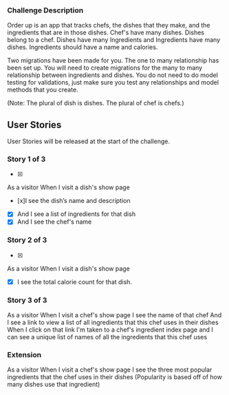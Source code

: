### Challenge Description

Order up is an app that tracks chefs, the dishes that they make, and the ingredients that are in those dishes. Chef's have many dishes. Dishes belong to a chef. Dishes have many Ingredients and Ingredients have many dishes. Ingredients should have a name and calories.

Two migrations have been made for you. The one to many relationship has been set up. You will need to create migrations for the many to many relationship between ingredients and dishes. You do not need to do model testing for validations, just make sure you test any relationships and model methods that you create.


(Note: The plural of dish is dishes. The plural of chef is chefs.)

## User Stories

User Stories will be released at the start of the challenge.

### Story 1 of 3
- [x]
As a visitor
When I visit a dish's show page

- [x]I see the dish’s name and description
- [x] And I see a list of ingredients for that dish
- [x] And I see the chef's name

### Story 2 of 3
- [x]
As a visitor
When I visit a dish's show page
- [x] I see the total calorie count for that dish.

### Story 3 of 3
As a visitor
When I visit a chef's show page
I see the name of that chef
And I see a link to view a list of all ingredients that this chef uses in their dishes
When I click on that link
I'm taken to a chef's ingredient index page
and I can see a unique list of names of all the ingredients that this chef uses

### Extension
As a visitor
When I visit a chef's show page
I see the three most popular ingredients that the chef uses in their dishes
(Popularity is based off of how many dishes use that ingredient)